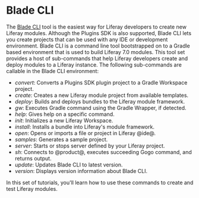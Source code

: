 # Blade CLI [](id=blade-cli)

The [Blade CLI](https://github.com/liferay/liferay-blade-cli/) tool is the
easiest way for Liferay developers to create new Liferay modules. Although the
Plugins SDK is also supported, Blade CLI lets you create projects that can be
used with any IDE or development environment. Blade CLI is a command line tool
bootstrapped on to a Gradle based environment that is used to build Liferay 7.0
modules. This tool set provides a host of sub-commands that help Liferay
developers create and deploy modules to a Liferay instance. The following
sub-commands are callable in the Blade CLI environment:

- *convert*: Converts a Plugins SDK plugin project to a Gradle Workspace
  project.
- *create*: Creates a new Liferay module project from available templates.
- *deploy*: Builds and deploys bundles to the Liferay module framework.
- *gw*: Executes Gradle command using the Gradle Wrapper, if detected.
- *help*: Gives help on a specific command.
- *init*: Initializes a new Liferay Workspace.
- *install*: Installs a bundle into Liferay's module framework.
- *open*: Opens or imports a file or project in Liferay @ide@.
- *samples*: Generates a sample project.
- *server*: Starts or stops server defined by your Liferay project.
- *sh*: Connects to @product@, executes succeeding Gogo command, and returns
  output.
- *update*: Updates Blade CLI to latest version.
- *version*: Displays version information about Blade CLI.

In this set of tutorials, you'll learn how to use these commands to create and
test Liferay modules.
